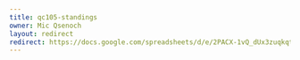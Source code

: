 ```yaml
---
title: qc105-standings
owner: Mic Qsenoch
layout: redirect
redirect: https://docs.google.com/spreadsheets/d/e/2PACX-1vQ_dUx3zuqkqtjCeMjy6XfAgZv_jFsjyNdr76eoCn4Au9CCmYoTVge_y0i9mf1CRoP-_ViSA14EVYJC/pubhtml
---
```


